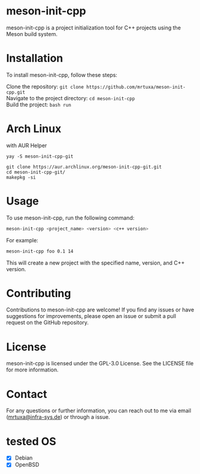 # meson-init-cpp
meson-init-cpp is a project initialization tool for C++ projects using the Meson build system.

# Installation
To install meson-init-cpp, follow these steps:

Clone the repository: `git clone https://github.com/mrtuxa/meson-init-cpp.git` <br>
Navigate to the project directory: `cd meson-init-cpp` <br>
Build the project: `bash run`

# Arch Linux

with AUR Helper
```shell
yay -S meson-init-cpp-git
```

```shell
git clone https://aur.archlinux.org/meson-init-cpp-git.git
cd meson-init-cpp-git/
makepkg -si
```

# Usage
To use meson-init-cpp, run the following command:


```bash
meson-init-cpp <project_name> <version> <c++ version>
```

For example:

```bash
meson-init-cpp foo 0.1 14
```

This will create a new project with the specified name, version, and C++ version.

# Contributing
Contributions to meson-init-cpp are welcome! If you find any issues or have suggestions for improvements, please open an issue or submit a pull request on the GitHub repository.

# License
meson-init-cpp is licensed under the GPL-3.0 License. See the LICENSE file for more information.

# Contact
For any questions or further information, you can reach out to me via email (mrtuxa@infra-sys.de) or through a issue.

# tested OS

- [x] Debian
- [x] OpenBSD
